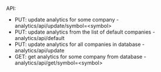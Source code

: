 API:
* PUT: update analytics for some company - analytics/api/update/symbol=\<symbol\>
* PUT: update analytics from the list of default companies - analytics/api/default
* PUT: update analytics for all companies in database - analytics/api/update
* GET: get analytics for some company from database - analytics/api/get/symbol=\<symbol\>
